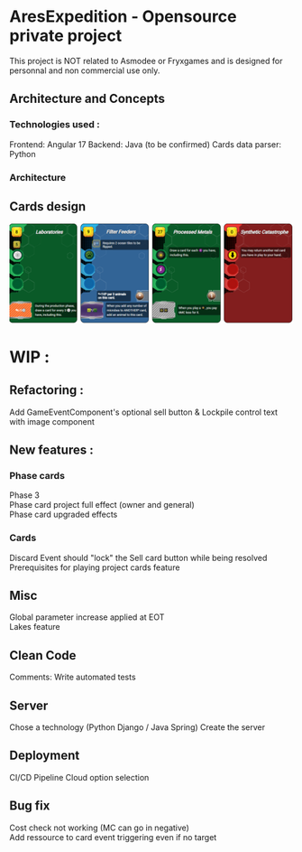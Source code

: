 # AresExpedition - Opensource private project  
This project is NOT related to Asmodee or Fryxgames and is designed for personnal and non commercial use only.

## Architecture and Concepts
### Technologies used :
Frontend: Angular 17
Backend: Java (to be confirmed)
Cards data parser: Python

### Architecture
## Cards design
![image](https://github.com/Mylaana/AresExpedition/blob/main/ressources/images/cards%20design.png)

# WIP : 
## Refactoring :
Add GameEventComponent's optional sell button & Lockpile control
text with image component

## New features :
### Phase cards
Phase 3  
Phase card project full effect (owner and general)  
Phase card upgraded effects

### Cards
Discard Event should "lock" the Sell card button while being resolved  
Prerequisites for playing project cards feature

## Misc
Global parameter increase applied at EOT  
Lakes feature

## Clean Code
Comments: 
Write automated tests

## Server
Chose a technology (Python Django / Java Spring)
Create the server

## Deployment
CI/CD Pipeline
Cloud option selection

## Bug fix
Cost check not working (MC can go in negative)  
Add ressource to card event triggering even if no target